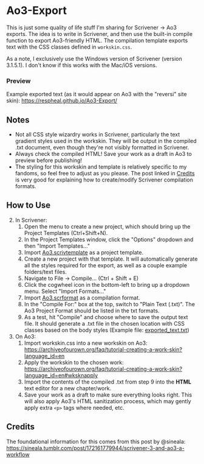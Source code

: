 # Ao3-Export

This is just some quality of life stuff I'm sharing for Scrivener → Ao3 exports. The idea is to write in Scrivener, and then use the built-in compile function to export Ao3-friendly HTML. The compilation template exports text with the CSS classes defined in `workskin.css`.

As a note, I exclusively use the Windows version of Scrivener (version 3.1.5.1). I don't know if this works with the Mac/iOS versions.

### Preview

Example exported text (as it would appear on Ao3 with the "reversi" site skin): https://respheal.github.io/Ao3-Export/

## Notes

- Not all CSS style wizardry works in Scrivener, particularly the text gradient styles used in the workskin. They will be output in the compiled .txt document, even though they're not visibly formatted in Scrivener.
- Always check the compiled HTML! Save your work as a draft in Ao3 to preview before publishing!
- The styling for this workskin and template is relatively specific to my fandoms, so feel free to adjust as you please. The post linked in [Credits](#credits) is very good for explaining how to create/modify Scrivener compilation formats.

## How to Use

2. In Scrivener:
   1. Open the menu to create a new project, which should bring up the Project Templates (Ctrl+Shift+N).
   2. In the Project Templates window, click the "Options" dropdown and then "Import Templates..."
   3. Import [Ao3.scrivtemplate](Ao3.scrivtemplate) as a project template.
   4. Create a new project with that template. It will automatically generate all the styles required for the export, as well as a couple example folders/text files.
   5. Navigate to File → Compile... (Ctrl + Shift + E)
   6. Click the cogwheel icon in the bottom-left to bring up a dropdown menu. Select "Import Formats..."
   7. Import [Ao3.scrformat](Ao3.scrformat) as a compilation format.
   8. In the "Compile For:" box at the top, switch to "Plain Text (.txt)". The Ao3 Project Format should be listed in the txt formats.
   9. As a test, hit "Compile" and choose where to save the output text file. It should generate a .txt file in the chosen location with CSS classes based on the body styles (Example file: [exported_text.txt](exported_text.txt))
3. On Ao3:
   1. Import workskin.css into a new workskin on Ao3: https://archiveofourown.org/faq/tutorial-creating-a-work-skin?language_id=en
   2. Apply the workskin to the chosen work: https://archiveofourown.org/faq/tutorial-creating-a-work-skin?language_id=en#wksknapply
   3. Import the contents of the compiled .txt from step 9 into the **HTML** text editor for a new chapter/work.
   4. Save your work as a draft to make sure everything looks right. This will also apply Ao3's HTML sanitization process, which may gently apply extra `<p>` tags where needed, etc.

## Credits

The foundational information for this comes from this post by @sineala: https://sineala.tumblr.com/post/172161779944/scrivener-3-and-ao3-a-workflow
